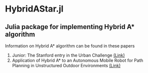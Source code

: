 # HybridAStar.jl

## Julia package for implementing Hybrid A* algorithm

Information on Hybrid A* algorithm can be found in these papers

1) Junior: The Stanford entry in the Urban Challenge [(Link)](https://onlinelibrary.wiley.com/doi/abs/10.1002/rob.20258)
2) Application of Hybrid A* to an Autonomous Mobile Robot for Path Planning in Unstructured Outdoor Environments [(Link)](https://ieeexplore.ieee.org/abstract/document/6309512)
